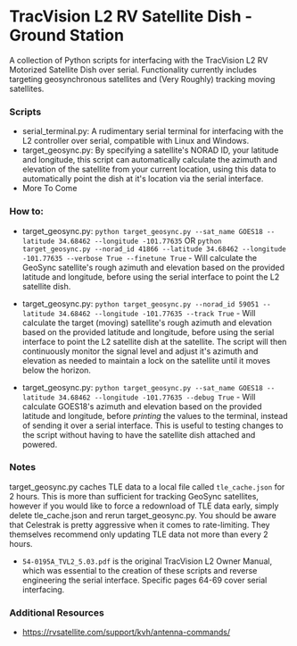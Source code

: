 # TracVision L2 RV Satellite Dish - Ground Station
A collection of Python scripts for interfacing with the TracVision L2 RV Motorized Satellite Dish over serial. Functionality currently includes targeting geosynchronous satellites and (Very Roughly) tracking moving satellites.

### Scripts
* serial_terminal.py: A rudimentary serial terminal for interfacing with the L2 controller over serial, compatible with Linux and Windows.
* target_geosync.py: By specifying a satellite's NORAD ID, your latitude and longitude, this script can automatically calculate the azimuth and elevation of the satellite from your current location, using this data to automatically point the dish at it's location via the serial interface.
* More To Come

### How to:
* target_geosync.py: `python target_geosync.py --sat_name GOES18 --latitude 34.68462 --longitude -101.77635` OR `python target_geosync.py --norad_id 41866 --latitude 34.68462 --longitude -101.77635 --verbose True --finetune True` - Will calculate the GeoSync satellite's rough azimuth and elevation based on the provided latitude and longitude, before using the serial interface to point the L2 satellite dish.

* target_geosync.py: `python target_geosync.py --norad_id 59051 --latitude 34.68462 --longitude -101.77635 --track True` - Will calculate the target (moving) satellite's rough azimuth and elevation based on the provided latitude and longitude, before using the serial interface to point the L2 satellite dish at the satellite. The script will then continuously monitor the signal level and adjust it's azimuth and elevation as needed to maintain a lock on the satellite until it moves below the horizon.

* target_geosync.py: `python target_geosync.py --sat_name GOES18 --latitude 34.68462 --longitude -101.77635 --debug True` - Will calculate GOES18's azimuth and elevation based on the provided latitude and longitude, before *printing* the values to the terminal, instead of sending it over a serial interface. This is useful to testing changes to the script without having to have the satellite dish attached and powered.  




### Notes
target_geosync.py caches TLE data to a local file called `tle_cache.json` for 2 hours. This is more than sufficient for tracking GeoSync satellites, however if you would like to force a redownload of TLE data early, simply delete tle_cache.json and rerun target_geosync.py. You should be aware that Celestrak is pretty aggressive when it comes to rate-limiting. They themselves recommend only updating TLE data not more than every 2 hours.
* `54-0195A_TVL2_5.03.pdf` is the original TracVision L2 Owner Manual, which was essential to the creation of these scripts and reverse engineering the serial interface. Specific pages 64-69 cover serial interfacing.


### Additional Resources
* https://rvsatellite.com/support/kvh/antenna-commands/
